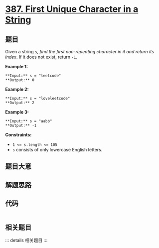 # [387. First Unique Character in a String](https://leetcode.com/problems/first-unique-character-in-a-string)

## 题目

Given a string `s`, _find the first non-repeating character in it and return
its index_. If it does not exist, return `-1`.



**Example 1:**

    
    
    **Input:** s = "leetcode"
    **Output:** 0
    

**Example 2:**

    
    
    **Input:** s = "loveleetcode"
    **Output:** 2
    

**Example 3:**

    
    
    **Input:** s = "aabb"
    **Output:** -1
    



**Constraints:**

  * `1 <= s.length <= 105`
  * `s` consists of only lowercase English letters.


## 题目大意

## 解题思路

## 代码

```javascript

```

## 相关题目

::: details 相关题目
:::
